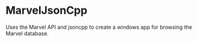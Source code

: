 # MarvelJsonCpp
Uses the Marvel API and jsoncpp to create a windows app for browsing the Marvel database.
